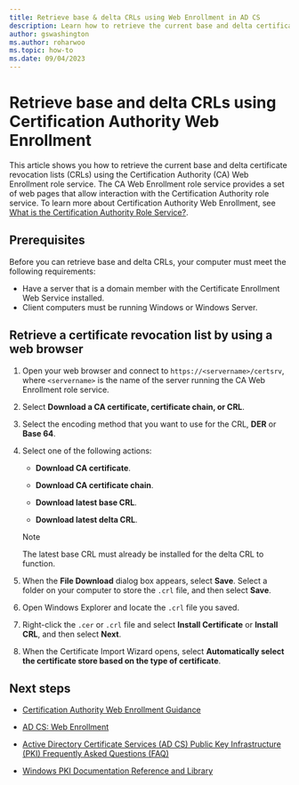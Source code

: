 ```yaml
---
title: Retrieve base & delta CRLs using Web Enrollment in AD CS
description: Learn how to retrieve the current base and delta certificate revocation lists (CRLs) using Certification Authority Web Enrollment role service in Windows Server
author: gswashington
ms.author: roharwoo
ms.topic: how-to
ms.date: 09/04/2023
---
```


# Retrieve base and delta CRLs using Certification Authority Web Enrollment

This article shows you how to retrieve the current base and delta certificate revocation lists (CRLs) using the Certification Authority (CA) Web Enrollment role service. The CA Web Enrollment role service provides a set of web pages that allow interaction with the Certification Authority role service. To learn more about Certification Authority Web Enrollment, see [What is the Certification Authority Role Service?](certification-authority-role.md).

## Prerequisites

Before you can retrieve base and delta CRLs, your computer must meet the following requirements:

- Have a server that is a domain member with the Certificate Enrollment Web Service installed.
- Client computers must be running Windows or Windows Server.

## Retrieve a certificate revocation list by using a web browser

1. Open your web browser and connect to `https://<servername>/certsrv`, where `<servername>` is the name of the server running the CA Web Enrollment role service.

1. Select **Download a CA certificate, certificate chain, or CRL**.

1. Select the encoding method that you want to use for the CRL, **DER** or **Base 64**.

1. Select one of the following actions:

   - **Download CA certificate**.

   - **Download CA certificate chain**.

   - **Download latest base CRL**.

   - **Download latest delta CRL**.

   > [!NOTE]
   > The latest base CRL must already be installed for the delta CRL to function.

1. When the **File Download** dialog box appears, select **Save**. Select a folder on your computer to store the `.crl` file, and then select **Save**.

1. Open Windows Explorer and locate the `.crl` file you saved.

1. Right-click the `.cer` or `.crl` file and select **Install Certificate** or **Install CRL**, and then select **Next**.

1. When the Certificate Import Wizard opens, select **Automatically select the certificate store based on the type of certificate**.

## Next steps

- [Certification Authority Web Enrollment Guidance](certification-authority-role.md)

- [AD CS: Web Enrollment](https://technet.microsoft.com/library/cc732517.aspx)

- [Active Directory Certificate Services (AD CS) Public Key Infrastructure (PKI) Frequently Asked Questions (FAQ)](https://aka.ms/adcsfaq)

- [Windows PKI Documentation Reference and Library](https://social.technet.microsoft.com/wiki/contents/articles/987.windows-pki-documentation-reference-and-library.aspx)
